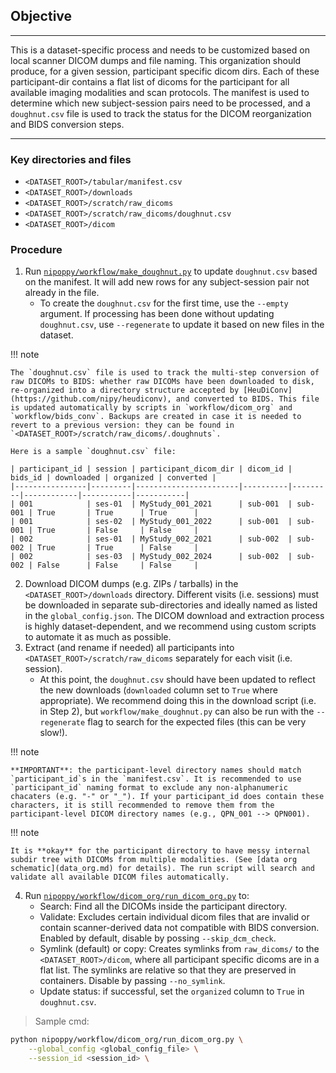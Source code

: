 ## Objective

---

This is a dataset-specific process and needs to be customized based on local scanner DICOM dumps and file naming. This organization should produce, for a given session, participant specific dicom dirs. Each of these participant-dir contains a flat list of dicoms for the participant for all available imaging modalities and scan protocols. The manifest is used to determine which new subject-session pairs need to be processed, and a `doughnut.csv` file is used to track the status for the DICOM reorganization and BIDS conversion steps.

---
### Key directories and files

- `<DATASET_ROOT>/tabular/manifest.csv`
- `<DATASET_ROOT>/downloads`
- `<DATASET_ROOT>/scratch/raw_dicoms`
- `<DATASET_ROOT>/scratch/raw_dicoms/doughnut.csv`
- `<DATASET_ROOT>/dicom`

### Procedure

1. Run [`nipoppy/workflow/make_doughnut.py`](https://github.com/neurodatascience/nipoppy/blob/main/nipoppy/workflow/make_doughnut.py) to update `doughnut.csv` based on the manifest. It will add new rows for any subject-session pair not already in the file.
    - To create the `doughnut.csv` for the first time, use the `--empty` argument. If processing has been done without updating `doughnut.csv`, use `--regenerate` to update it based on new files in the dataset.

!!! note

    The `doughnut.csv` file is used to track the multi-step conversion of raw DICOMs to BIDS: whether raw DICOMs have been downloaded to disk, re-organized into a directory structure accepted by [HeuDiConv](https://github.com/nipy/heudiconv), and converted to BIDS. This file is updated automatically by scripts in `workflow/dicom_org` and `workflow/bids_conv`. Backups are created in case it is needed to revert to a previous version: they can be found in `<DATASET_ROOT>/scratch/raw_dicoms/.doughnuts`.

    Here is a sample `doughnut.csv` file:

    | participant_id | session | participant_dicom_dir | dicom_id | bids_id | downloaded | organized | converted |
    |----------------|---------|-----------------------|----------|---------|------------|-----------|-----------|
    | 001            | ses-01  | MyStudy_001_2021      | sub-001  | sub-001 | True       | True      | True      |
    | 001            | ses-02  | MyStudy_001_2022      | sub-001  | sub-001 | True       | False     | False     |
    | 002            | ses-01  | MyStudy_002_2021      | sub-002  | sub-002 | True       | True      | False     |
    | 002            | ses-03  | MyStudy_002_2024      | sub-002  | sub-002 | False      | False     | False     |

2. Download DICOM dumps (e.g. ZIPs / tarballs) in the `<DATASET_ROOT>/downloads` directory. Different visits (i.e. sessions) must be downloaded in separate sub-directories and ideally named as listed in the `global_config.json`. The DICOM download and extraction process is highly dataset-dependent, and we recommend using custom scripts to automate it as much as possible.
3. Extract (and rename if needed) all participants into `<DATASET_ROOT>/scratch/raw_dicoms` separately for each visit (i.e. session). 
    - At this point, the `doughnut.csv` should have been updated to reflect the new downloads (`downloaded` column set to `True` where appropriate). We recommend doing this in the download script (i.e. in Step 2), but `workflow/make_doughnut.py` can also be run with the `--regenerate` flag to search for the expected files (this can be very slow!).


!!! note

    **IMPORTANT**: the participant-level directory names should match `participant_id`s in the `manifest.csv`. It is recommended to use `participant_id` naming format to exclude any non-alphanumeric chacaters (e.g. "-" or "_"). If your participant_id does contain these characters, it is still recommended to remove them from the participant-level DICOM directory names (e.g., QPN_001 --> QPN001).

!!! note

    It is **okay** for the participant directory to have messy internal subdir tree with DICOMs from multiple modalities. (See [data org schematic](data_org.md) for details). The run script will search and validate all available DICOM files automatically. 


4. Run [`nipoppy/workflow/dicom_org/run_dicom_org.py`](https://github.com/neurodatascience/nipoppy/blob/main/nipoppy/workflow/dicom_org/run_dicom_org.py) to:
    - Search: Find all the DICOMs inside the participant directory. 
    - Validate: Excludes certain individual dicom files that are invalid or contain scanner-derived data not compatible with BIDS conversion. Enabled by default, disable by possing `--skip_dcm_check`.
    - Symlink (default) or copy: Creates symlinks from `raw_dicoms/` to the `<DATASET_ROOT>/dicom`, where all participant specific dicoms are in a flat list. The symlinks are relative so that they are preserved in containers. Disable by passing `--no_symlink`.
    - Update status: if successful, set the `organized` column to `True` in `doughnut.csv`.

> Sample cmd:
```bash
python nipoppy/workflow/dicom_org/run_dicom_org.py \
    --global_config <global_config_file> \
    --session_id <session_id> \
```